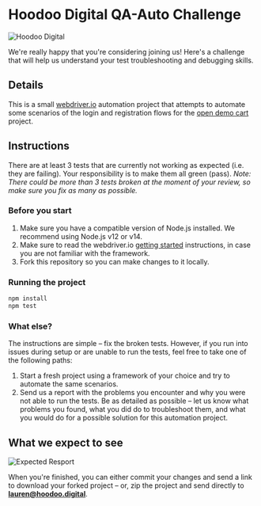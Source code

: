 # Hoodoo Digital QA-Auto Challenge

![Hoodoo Digital](https://hoodoo.digital/assets/hoodoo/logos/Hoodoo%20Dark.svg)

We're really happy that you're considering joining us! Here's a challenge that will help us understand your test troubleshooting and debugging skills.

## Details

This is a small [webdriver.io](https://webdriver.io) automation project that attempts to automate some scenarios of the login and registration flows for the [open demo cart](https://demo.opencart.com/) project.

## Instructions

There are at least 3 tests that are currently not working as expected (i.e. they are failing). Your responsibility is to make them all green (pass). _Note: There could be more than 3 tests broken at the moment of your review, so make sure you fix as many as possible._

### Before you start

1. Make sure you have a compatible version of Node.js installed. We recommend using Node.js v12 or v14.
2. Make sure to read the webdriver.io [getting started](https://webdriver.io/docs/gettingstarted.html) instructions, in case you are not familiar with the framework.
3. Fork this repository so you can make changes to it locally.

### Running the project

```bash
npm install
npm test
```

### What else?

The instructions are simple – fix the broken tests. However, if you run into issues during setup or are unable to run the tests, feel free to take one of the following paths:

1. Start a fresh project using a framework of your choice and try to automate the same scenarios.
2. Send us a report with the problems you encounter and why you were not able to run the tests. Be as detailed as possible – let us know what problems you found, what you did do to troubleshoot them, and what you would do for a possible solution for this automation project.

## What we expect to see

![Expected Resport](https://i.ibb.co/VNDPFMX/report.png)

When you're finished, you can either commit your changes and send a link to download your forked project – or, zip the project and send directly to **lauren@hoodoo.digital**.
